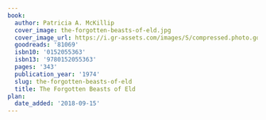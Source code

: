 ```yaml
---
book:
  author: Patricia A. McKillip
  cover_image: the-forgotten-beasts-of-eld.jpg
  cover_image_url: https://i.gr-assets.com/images/S/compressed.photo.goodreads.com/books/1391203484l/81069._SX98_.jpg
  goodreads: '81069'
  isbn10: '0152055363'
  isbn13: '9780152055363'
  pages: '343'
  publication_year: '1974'
  slug: the-forgotten-beasts-of-eld
  title: The Forgotten Beasts of Eld
plan:
  date_added: '2018-09-15'
---
```


